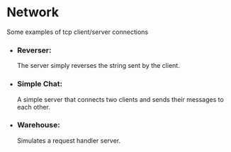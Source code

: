# Network

Some examples of tcp client/server connections

* ### Reverser:
  The server simply reverses the string sent by the client.
  
* ### Simple Chat:
  A simple server that connects two clients and sends their messages to each other.
  
* ### Warehouse:
  Simulates a request handler server.
